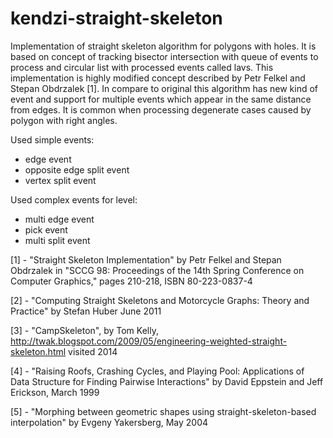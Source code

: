 kendzi-straight-skeleton
===========

Implementation of straight skeleton algorithm for polygons with holes. It is based on concept of tracking bisector intersection with queue of events to process and circular list with processed events called lavs. This implementation is highly modified concept described by Petr Felkel and Stepan Obdrzalek [1].  In compare to original this algorithm has new kind of event and support for multiple events which appear in the same distance from edges. It is common when processing degenerate cases caused by polygon with right angles.

Used simple events:
- edge event
- opposite edge split event
- vertex split event

Used complex events for level:
- multi edge event
- pick event
- multi split event



[1] - "Straight Skeleton Implementation" by Petr Felkel and Stepan Obdrzalek in "SCCG 98: Proceedings of the 14th Spring Conference on Computer Graphics," pages 210-218, ISBN 80-223-0837-4

[2] - "Computing Straight Skeletons and Motorcycle Graphs: Theory and Practice" by Stefan Huber June 2011

[3] - "CampSkeleton", by Tom Kelly, http://twak.blogspot.com/2009/05/engineering-weighted-straight-skeleton.html visited 2014

[4] - "Raising Roofs, Crashing Cycles, and Playing Pool: Applications of Data Structure for Finding Pairwise Interactions" by David Eppstein and Jeff Erickson, March 1999

[5] - "Morphing between geometric shapes using straight-skeleton-based interpolation" by Evgeny Yakersberg, May 2004
